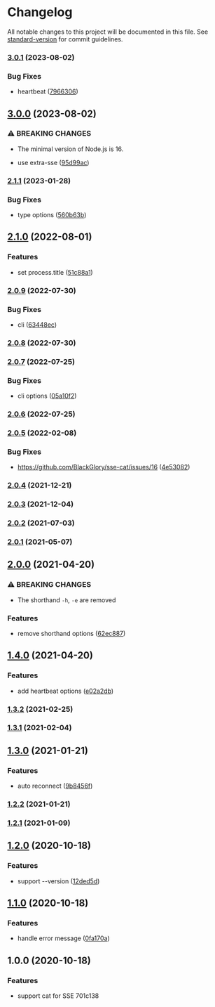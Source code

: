 # Changelog

All notable changes to this project will be documented in this file. See [standard-version](https://github.com/conventional-changelog/standard-version) for commit guidelines.

### [3.0.1](https://github.com/BlackGlory/sse-cat/compare/v3.0.0...v3.0.1) (2023-08-02)


### Bug Fixes

* heartbeat ([7966306](https://github.com/BlackGlory/sse-cat/commit/7966306f695bc7c86cae100c9cc556e5977244e9))

## [3.0.0](https://github.com/BlackGlory/sse-cat/compare/v2.1.1...v3.0.0) (2023-08-02)


### ⚠ BREAKING CHANGES

* The minimal version of Node.js is 16.

* use extra-sse ([95d99ac](https://github.com/BlackGlory/sse-cat/commit/95d99ac3c88a7103f56ca926cce173d2d54099e7))

### [2.1.1](https://github.com/BlackGlory/sse-cat/compare/v2.1.0...v2.1.1) (2023-01-28)


### Bug Fixes

* type options ([560b63b](https://github.com/BlackGlory/sse-cat/commit/560b63b570027926ce9015bc921a7bd547dbcb7b))

## [2.1.0](https://github.com/BlackGlory/sse-cat/compare/v2.0.9...v2.1.0) (2022-08-01)


### Features

* set process.title ([51c88a1](https://github.com/BlackGlory/sse-cat/commit/51c88a1770e3d258e5662b496c53dfc2e28c574d))

### [2.0.9](https://github.com/BlackGlory/sse-cat/compare/v2.0.8...v2.0.9) (2022-07-30)


### Bug Fixes

* cli ([63448ec](https://github.com/BlackGlory/sse-cat/commit/63448ec4958484a5430f6c6066e252356f9197c8))

### [2.0.8](https://github.com/BlackGlory/sse-cat/compare/v2.0.7...v2.0.8) (2022-07-30)

### [2.0.7](https://github.com/BlackGlory/sse-cat/compare/v2.0.6...v2.0.7) (2022-07-25)


### Bug Fixes

* cli options ([05a10f2](https://github.com/BlackGlory/sse-cat/commit/05a10f286120ed8533677363d2d448f6fad0eaab))

### [2.0.6](https://github.com/BlackGlory/sse-cat/compare/v2.0.5...v2.0.6) (2022-07-25)

### [2.0.5](https://github.com/BlackGlory/sse-cat/compare/v2.0.4...v2.0.5) (2022-02-08)


### Bug Fixes

* https://github.com/BlackGlory/sse-cat/issues/16 ([4e53082](https://github.com/BlackGlory/sse-cat/commit/4e53082984ed83f0f6d5fc9fde0628d313d022a2))

### [2.0.4](https://github.com/BlackGlory/sse-cat/compare/v2.0.3...v2.0.4) (2021-12-21)

### [2.0.3](https://github.com/BlackGlory/sse-cat/compare/v2.0.2...v2.0.3) (2021-12-04)

### [2.0.2](https://github.com/BlackGlory/sse-cat/compare/v2.0.1...v2.0.2) (2021-07-03)

### [2.0.1](https://github.com/BlackGlory/sse-cat/compare/v2.0.0...v2.0.1) (2021-05-07)

## [2.0.0](https://github.com/BlackGlory/sse-cat/compare/v1.4.0...v2.0.0) (2021-04-20)


### ⚠ BREAKING CHANGES

* The shorthand `-h`, `-e` are removed

### Features

* remove shorthand options ([62ec887](https://github.com/BlackGlory/sse-cat/commit/62ec88712cd8f82ed5fad0fcb0bb33c92e256fc6))

## [1.4.0](https://github.com/BlackGlory/sse-cat/compare/v1.3.2...v1.4.0) (2021-04-20)


### Features

* add heartbeat options ([e02a2db](https://github.com/BlackGlory/sse-cat/commit/e02a2dbe1d217b11658417d090a6831f0b41486a))

### [1.3.2](https://github.com/BlackGlory/sse-cat/compare/v1.3.1...v1.3.2) (2021-02-25)

### [1.3.1](https://github.com/BlackGlory/sse-cat/compare/v1.3.0...v1.3.1) (2021-02-04)

## [1.3.0](https://github.com/BlackGlory/sse-cat/compare/v1.2.2...v1.3.0) (2021-01-21)


### Features

* auto reconnect ([9b8456f](https://github.com/BlackGlory/sse-cat/commit/9b8456f76105a346a38fcb121c9d4bbd89f52a71))

### [1.2.2](https://github.com/BlackGlory/sse-cat/compare/v1.2.1...v1.2.2) (2021-01-21)

### [1.2.1](https://github.com/BlackGlory/sse-cat/compare/v1.2.0...v1.2.1) (2021-01-09)

## [1.2.0](https://github.com/BlackGlory/sse-cat/compare/v1.1.0...v1.2.0) (2020-10-18)


### Features

* support --version ([12ded5d](https://github.com/BlackGlory/sse-cat/commit/12ded5d8b718cb9204fd1f7833d0653943d32925))

## [1.1.0](https://github.com/BlackGlory/sse-cat/compare/v1.0.0...v1.1.0) (2020-10-18)


### Features

* handle error message ([0fa170a](https://github.com/BlackGlory/sse-cat/commit/0fa170a40dfad93ad6ebf626d49d56e16a4af047))

## 1.0.0 (2020-10-18)


### Features

* support cat for SSE 701c138
